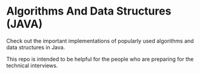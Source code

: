 # Algorithms And Data Structures (JAVA)

Check out the important implementations of popularly used algorithms and data structures in Java. 

This repo is intended to be helpful for the people who are preparing for the technical interviews. 



